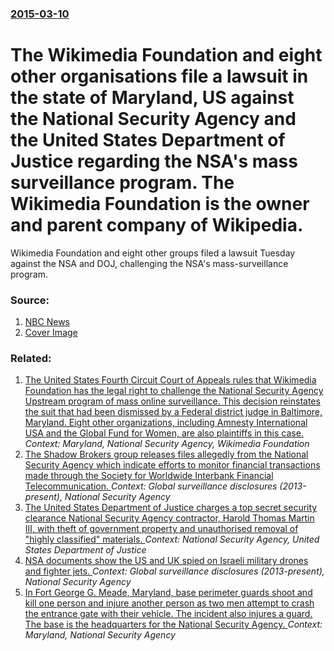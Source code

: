 ### [2015-03-10](/news/2015/03/10/index.md)

# The Wikimedia Foundation and eight other organisations file a lawsuit in the state of Maryland, US against the National Security Agency and the United States Department of Justice regarding the NSA's mass surveillance program. The Wikimedia Foundation is the owner and parent company of Wikipedia. 

Wikimedia Foundation and eight other groups filed a lawsuit Tuesday against the NSA and DOJ, challenging the NSA&#x27;s mass-surveillance program.


### Source:

1. [NBC News](http://www.nbcnews.com/tech/security/wikimedia-sues-nsa-alleging-mass-internet-surveillance-n320756)
1. [Cover Image](https://media4.s-nbcnews.com/j/newscms/2015_11/924031/150310-nsa-headquarters-mn-1120_45ffc94afc845bd36d601132bc4fb265.nbcnews-fp-1200-800.jpg)

### Related:

1. [The United States Fourth Circuit Court of Appeals rules that Wikimedia Foundation has the legal right to challenge the National Security Agency Upstream program of mass online surveillance. This decision reinstates the suit that had been dismissed by a Federal district judge in Baltimore, Maryland. Eight other organizations, including Amnesty International USA and the Global Fund for Women, are also plaintiffs in this case. ](/news/2017/05/23/the-united-states-fourth-circuit-court-of-appeals-rules-that-wikimedia-foundation-has-the-legal-right-to-challenge-the-national-security-age.md) _Context: Maryland, National Security Agency, Wikimedia Foundation_
2. [The Shadow Brokers group releases files allegedly from the National Security Agency which indicate efforts to monitor financial transactions made through the Society for Worldwide Interbank Financial Telecommunication. ](/news/2017/04/14/the-shadow-brokers-group-releases-files-allegedly-from-the-national-security-agency-which-indicate-efforts-to-monitor-financial-transactions.md) _Context: Global surveillance disclosures (2013-present), National Security Agency_
3. [The United States Department of Justice charges a top secret security clearance National Security Agency contractor, Harold Thomas Martin III, with theft of government property and unauthorised removal of "highly classified" materials. ](/news/2016/10/5/the-united-states-department-of-justice-charges-a-top-secret-security-clearance-national-security-agency-contractor-harold-thomas-martin-ii.md) _Context: National Security Agency, United States Department of Justice_
4. [NSA documents show the US and UK spied on Israeli military drones and fighter jets. ](/news/2016/01/30/nsa-documents-show-the-us-and-uk-spied-on-israeli-military-drones-and-fighter-jets.md) _Context: Global surveillance disclosures (2013-present), National Security Agency_
5. [In Fort George G. Meade, Maryland, base perimeter guards shoot and kill one person and injure another person as two men attempt to crash the entrance gate with their vehicle. The incident also injures a guard. The base is the headquarters for the National Security Agency. ](/news/2015/03/30/in-fort-george-g-meade-maryland-base-perimeter-guards-shoot-and-kill-one-person-and-injure-another-person-as-two-men-attempt-to-crash-the.md) _Context: Maryland, National Security Agency_

